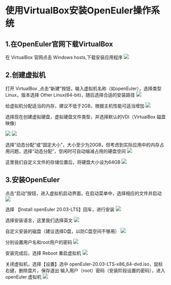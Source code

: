 # 使用VirtualBox安装OpenEuler操作系统
## 1.在OpenEuler官网下载VirtualBox
在 VirtualBox 官网点击 Windows hosts,下载安装应用程序
![](https://www.openeuler.org/assets/e02.C9OPn4uC.png)
## 2.创建虚拟机
打开 VirtualBox ,点击“新建”按钮，输入虚拟机名称（如openEuler），选择类型 Linux，版本选择 Other Linux(64-bit)，随后选择合适的安装路径
![](https://www.openeuler.org/assets/e05.rX4_Uium.png)

给虚拟机分配适当的内存，建议不低于2GB，根据主机性能可适当增加
![](https://www.openeuler.org/assets/4G.Cp5iCjwq.png)

选择现在创建虚拟硬盘，虚拟硬盘文件类型，并选择默认的VDI（VirtualBox 磁盘映像）

![](https://www.openeuler.org/assets/hard.CJJWnPdQ.png)
![](https://www.openeuler.org/assets/e07.XGx7EL45.png)

选择“动态分配”或“固定大小”，大小至少为20GB，但考虑到实际应用中的内存占用问题，选择“动态分配”，空闲时可自动缩减占用的硬盘空间
![](https://www.openeuler.org/assets/e08.B0-xpaJy.png)

这里我们自定义文件的存储位置后，将硬盘大小设为64GB
![](https://www.openeuler.org/assets/64G.-gTrCFxo.png)
## 3.安装OpenEuler
点击“启动”按钮，进入虚拟机启动界面，在启动菜单中，选择相应的文件并启动
![](https://www.openeuler.org/assets/e14.C9nTxkZn.png)

选择 【Install openEuler 20.03-LTS】回车，进行安装
![](https://www.openeuler.org/assets/e15.DOFsWxNf.png)

选择安装语言，这里我们选择英文
![](https://www.openeuler.org/assets/e16.DLAkTr3l.png)

自定义安装的磁盘（建议选择D盘，以防C盘空间不够用）
![](https://www.openeuler.org/assets/e18.CORYxIcA.png)

分别设置用户名和root用户的密码
![](https://www.openeuler.org/assets/e20.DQHcULKW.png)

安装完成后，选择 Reboot 重启虚拟机
![](https://www.openeuler.org/assets/e22.BVGP3ZG6.png)

关闭虚拟机，选择【设置】选中 openEuler-20.03-LTS-x86_64-dvd.iso，鼠标右键，删除盘片，保存退出
输入用户（root）密码（安装阶段设置的密码），进入 openEuler 虚拟机
![](https://www.openeuler.org/assets/e26.BVicgI2O.png)